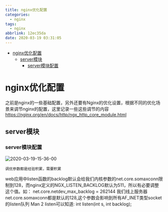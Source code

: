 ```yaml
---
title: nginx优化配置
categories:
  - nginx
tags:
  - nginx
abbrlink: 12ec35da
date: 2020-03-19 03:31:05 
---
```

<!-- @import "[TOC]" {cmd="toc" depthFrom=1 depthTo=6 orderedList=false} -->

<!-- code_chunk_output -->

- [nginx优化配置](#nginx优化配置)
  - [server模块](#server模块)
    - [server模块配置](#server模块配置)

<!-- /code_chunk_output -->
<!-- more -->

# nginx优化配置

之前是nginx的一些基础配置，另外还要有Nginx的优化设置，根据不同的优化场景来调节nginx的配置，这里记录一些这些调节的内容
https://nginx.org/en/docs/http/ngx_http_core_module.html


## server模块

### server模块配置
![2020-03-19-15-36-00](http://noback.upyun.com/2020-03-19-15-36-00.png)

`调优参数都是经验积累，需要积累`

web应用中listen函数的backlog默认会给我们内核参数的net.core.somaxconn限制到128，而nginx定义的NGX_LISTEN_BACKLOG默认为511，所以有必要调整这个值。如：
net.core.netdev_max_backlog = 262144
我们线上服务器net.core.somaxconn都是默认的128,这个参数会影响到所有AF_INET类型socket的listen队列
Man 2 listen可以知道:
int listen(int s, int backlog);